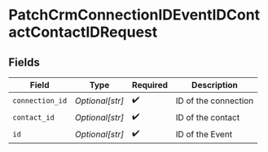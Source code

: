 # PatchCrmConnectionIDEventIDContactContactIDRequest


## Fields

| Field                | Type                 | Required             | Description          |
| -------------------- | -------------------- | -------------------- | -------------------- |
| `connection_id`      | *Optional[str]*      | :heavy_check_mark:   | ID of the connection |
| `contact_id`         | *Optional[str]*      | :heavy_check_mark:   | ID of the contact    |
| `id`                 | *Optional[str]*      | :heavy_check_mark:   | ID of the Event      |